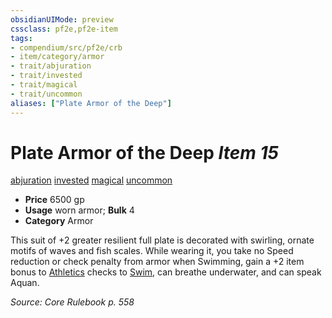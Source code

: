 ```yaml
---
obsidianUIMode: preview
cssclass: pf2e,pf2e-item
tags:
- compendium/src/pf2e/crb
- item/category/armor
- trait/abjuration
- trait/invested
- trait/magical
- trait/uncommon
aliases: ["Plate Armor of the Deep"]
---
```

# Plate Armor of the Deep *Item 15*  
[abjuration](../../../Rules/traits/abjuration.md)  [invested](../../../Rules/traits/invested.md)  [magical](../../../Rules/traits/magical.md)  [uncommon](../../../Rules/traits/uncommon.md)  

- **Price** 6500 gp
- **Usage** worn armor; **Bulk** 4
- **Category** Armor

This suit of +2 greater resilient full plate is decorated with swirling, ornate motifs of waves and fish scales. While wearing it, you take no Speed reduction or check penalty from armor when Swimming, gain a +2 item bonus to [Athletics](../../skills.md#Athletics) checks to [Swim](../../../Rules/actions/swim.md), can breathe underwater, and can speak Aquan.

*Source: Core Rulebook p. 558*
